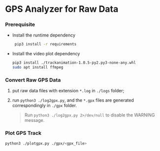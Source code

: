
# GPS Analyzer for Raw Data

### Prerequisite
- Install the runtime dependency

  ```bash
   pip3 install -r requirements
  ```

- Install the video plot dependency

  ```bash
  pip3 install ./trackanimation-1.0.5-py2.py3-none-any.whl
  sudo apt install ffmpeg
  ```

### Convert Raw GPS Data

1. put raw data files with extension `*.log` in `./logs` folder;

2. run `python3 ./log2gpx.py`, and the `*.gpx` files are generated correspondingly in `./gpx` folder.

   > Run `python3 ./log2gpx.py 2>/dev/null` to disable the WARNING message.
### Plot GPS Track
```bash
python3 ./plotgpx.py ./gpx/<gpx_file>
```
